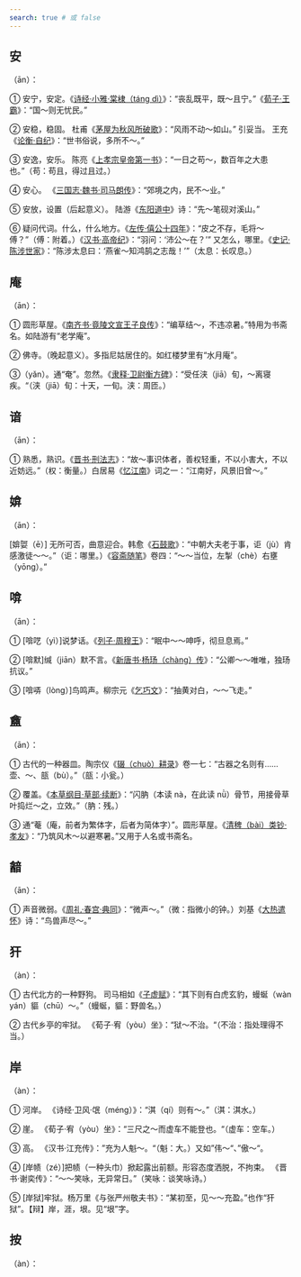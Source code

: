 ```yaml
---
search: true # 或 false
---
```


## 安

（ān）：

➀ 安宁，安定。《[诗经·小雅·棠棣（táng dì）](https://baike.baidu.com/item/%E8%AF%97%E7%BB%8F%C2%B7%E5%B0%8F%E9%9B%85/4061775?fr=ge_ala)》：“丧乱既平，既～且宁。”《[荀子·王霸](https://baike.baidu.com/item/%E8%8D%80%E5%AD%90%C2%B7%E7%8E%8B%E9%9C%B8?fromModule=lemma_search-box)》：“国～则无忧民。”

➁ 安稳，稳固。 杜甫《[茅屋为秋风所破歌](https://baike.baidu.com/item/%E8%8C%85%E5%B1%8B%E4%B8%BA%E7%A7%8B%E9%A3%8E%E6%89%80%E7%A0%B4%E6%AD%8C/2813957)》：“风雨不动～如山。” 引妥当。 王充《[论衡·自纪](https://www.zhenxiaoshan.com/chaper/guoxue/15704.html)》：“世书俗说，多所不～。”

➂ 安逸，安乐。 陈亮《[上孝宗皇帝第一书](https://wenku.baidu.com/view/32fed506031ca300a6c30c22590102020640f26a.html?_wkts_=1732026750172&bdQuery=%E4%B8%8A%E5%AD%9D%E5%AE%97%E7%9A%87%E5%B8%9D%E7%AC%AC%E4%B8%80%E4%B9%A6)》：“一日之苟～，数百年之大患也。”（苟：苟且，得过且过。）

➃ 安心。 《[三国志·魏书·司马朗传](https://baike.baidu.com/item/%E4%B8%89%E5%9B%BD%E5%BF%97/1057?fr=ge_ala)》：“郊境之内，民不～业。”

➄ 安放，设置（后起意义）。 陆游《[东阳道中](https://baike.baidu.com/item/%E4%B8%9C%E9%98%B3%E9%81%93%E4%B8%AD/56310466?fromModule=search-result_lemma)》诗：“先～笔砚对溪山。”

➅ 疑问代词。什么，什么地方。《[左传·僖公十四年](https://baike.baidu.com/item/%E5%B7%A6%E4%BC%A0/371757)》：“皮之不存，毛将～傅？”（傅：附着。）《[汉书·高帝纪](https://baike.baidu.com/item/%E6%B1%89%E4%B9%A6/363840)》：“羽问：‘沛公～在？’” 又怎么，哪里。《[史记·陈涉世家](https://baike.baidu.com/item/%E5%8F%B2%E8%AE%B0/254522)》：“陈涉太息曰：‘燕雀～知鸿鹄之志哉！’”（太息：长叹息。）

## 庵

（ān）：

➀ 圆形草屋。《[南齐书·竟陵文宣王子良传](https://baike.baidu.com/item/%E5%8D%97%E9%BD%90%E4%B9%A6/1524406?fr=ge_ala)》：“编草结～，不违凉暑。”特用为书斋名。如陆游有“老学庵”。

➁ 佛寺。（晚起意义）。多指尼姑居住的。如红楼梦里有“水月庵”。

➂（yǎn）。通“奄”。忽然。《[隶释·卫尉衡方碑](https://baike.baidu.com/item/%E8%A1%A1%E6%96%B9%E7%A2%91/6531788?fr=ge_ala)》：“受任浃（jiā）旬，～离寝疾。“（浃（jiā）旬：十天，一旬。浃：周匝。）

## 谙

（ān）：

➀ 熟悉，熟识。《[晋书·刑法志](https://baike.baidu.com/item/%E6%99%8B%E4%B9%A6%C2%B7%E5%88%91%E6%B3%95%E5%BF%97?fromModule=lemma_search-box)》：“故～事识体者，善权轻重，不以小害大，不以近妨远。”（权：衡量。）白居易《[忆江南](https://baike.baidu.com/item/%E5%BF%86%E6%B1%9F%E5%8D%97%E4%B8%89%E9%A6%96/15441988?fromtitle=%E5%BF%86%E6%B1%9F%E5%8D%97%C2%B7%E6%B1%9F%E5%8D%97%E5%A5%BD&fromid=7663441)》词之一：“江南好，风景旧曾～。”

## 媕

（ān）：

[媕娿（ē）] 无所可否，曲意迎合。韩愈《[石鼓歌](https://baike.baidu.com/item/%E7%9F%B3%E9%BC%93%E6%AD%8C/6352978?fr=ge_ala)》：“中朝大夫老于事，讵（jù）肯感激徒～～。”（讵：哪里。）《[容斋随笔](https://baike.baidu.com/item/%E5%AE%B9%E6%96%8B%E9%9A%8F%E7%AC%94/1018171)》卷四：“～～当位，左掣（chè）右壅（yōng）。”

## 啽

（ān）：

➀ [啽呓（yì）]说梦话。《[列子·周穆王](https://baike.baidu.com/item/%E5%88%97%E5%AD%90%C2%B7%E5%91%A8%E7%A9%86%E7%8E%8B?fromModule=lemma_search-box)》：“眠中～～呻呼，彻旦息焉。”

➁ [啽默]缄（jiān）默不言。《[新唐书·杨玚（chàng）传](https://baike.baidu.com/item/%E6%96%B0%E5%94%90%E4%B9%A6?fromModule=lemma_search-box)》：“公卿～～唯唯，独玚抗议。”

➂ [啽哢（lòng）]鸟鸣声。柳宗元《[乞巧文](https://baike.baidu.com/item/%E4%B9%9E%E5%B7%A7%E6%96%87?fromModule=lemma_search-box)》：“抽黄对白，～～飞走。”

## 盦

（ān）：

➀ 古代的一种器皿。陶宗仪《[辍（chuò）耕录](https://baike.baidu.com/item/%E5%8D%97%E6%9D%91%E8%BE%8D%E8%80%95%E5%BD%95/1137319?fr=ge_ala)》卷一七：“古器之名则有……壶、～、瓿（bù）。”（瓿：小瓮。）

➁ 覆盖。《[本草纲目·草部·续断](https://baike.baidu.com/item/%E6%9C%AC%E8%8D%89%E7%BA%B2%E7%9B%AE/15342?fr=ge_ala)》：“闪肭（本读 nà，在此读 nǜ）骨节，用接骨草叶捣烂～之，立效。”（肭：残。）

➂ 通“菴（庵，前者为繁体字，后者为简体字）”。圆形草屋。《[清稗（bài）类钞·孝友](https://baike.baidu.com/item/%E6%B8%85%E7%A8%97%E7%B1%BB%E9%92%9E/390268?fr=ge_ala)》：“乃筑风木～以避寒暑。”又用于人名或书斋名。

## 韽

（ān）：

➀ 声音微弱。《[周礼·春宫·典同](https://baike.baidu.com/item/%E5%91%A8%E7%A4%BC/1639127?fr=ge_ala)》：“微声～。”（微：指微小的钟。）刘基《[大热遣怀](https://baike.baidu.com/item/%E5%A4%A7%E7%83%AD%E9%81%A3%E6%80%80)》诗：“鸟兽声尽～。”


## 犴

（àn）：

➀ 古代北方的一种野狗。 司马相如《[子虚赋](https://baike.baidu.com/item/%E5%AD%90%E8%99%9A%E8%B5%8B/574083?fr=ge_ala)》：“其下则有白虎玄豹，蟃蜒（wàn yán）貙（chū）～。”（蟃蜒，貙：野兽名。）

➁ 古代乡亭的牢狱。 《荀子·宥（yòu）坐》：“狱～不治。“（不治：指处理得不当。）

## 岸

（àn）：

➀ 河岸。 《诗经·卫风·氓（méng）》：“淇（qí）则有～。”（淇：淇水。）

➁ 崖。 《荀子·宥（yòu）坐》：“三尺之～而虚车不能登也。“（虚车：空车。）

➂ 高。 《汉书·江充传》：”充为人魁～。“（魁：大。）又如”伟～“、”傲～“。

➃ [岸帻（zé）]把帻（一种头巾）掀起露出前额。形容态度洒脱，不拘束。 《晋书·谢奕传》：“～～笑咏，无异常日。”（笑咏：谈笑咏诗。）

➄ [岸狱]牢狱。杨万里《与张严州敬夫书》：“某初至，见～～充盈。”也作“犴狱”。【辩】岸，涯，垠。见“垠”字。

## 按

（àn）：